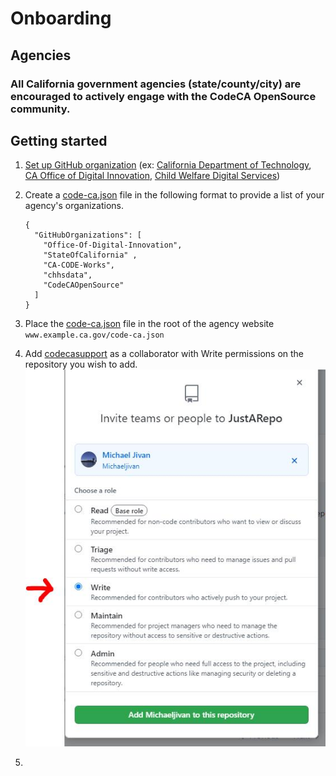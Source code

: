 # Onboarding
## Agencies
### All California government agencies (state/county/city) are encouraged to actively engage with the CodeCA OpenSource community.
 
## Getting started  

1. [Set up GitHub organization](https://docs.github.com/en/github/setting-up-and-managing-organizations-and-teams/about-organizations) (ex: [California Department of Technology](https://github.com/CDTgithub), [CA Office of Digital Innovation](https://github.com/Office-of-Digital-Innovation/), [Child Welfare Digital Services](https://github.com/ca-cwds))
2. Create a [code-ca.json](https://codecaopensource-playbook.readthedocs.io/en/latest/workflow/#codejson) file in the following format to provide a list of your agency's organizations.
    ```
    { 
      "GitHubOrganizations": [ 
        "Office-Of-Digital-Innovation", 
        "StateOfCalifornia" ,
        "CA-CODE-Works",
        "chhsdata",
        "CodeCAOpenSource"
      ] 
    }
    ```

3. Place the [code-ca.json](https://codecaopensource-playbook.readthedocs.io/en/latest/workflow/#codejson) file in the root of the agency website  
    ```www.example.ca.gov/code-ca.json```

4. Add [codecasupport](https://github.com/codecasupport) as a collaborator with Write permissions on the repository you wish to add.
![Give write access](img/writeAccess.png)

5. 